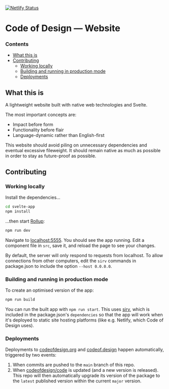 [![Netlify Status](https://api.netlify.com/api/v1/badges/5b3ba1d5-0a07-470c-ad50-d9e847da605b/deploy-status)](https://app.netlify.com/sites/cofd/deploys)

# Code of Design — Website

### Contents
- [What this is](#what-this-is)
- [Contributing](#contributing)
  - [Working locally](#working-locally)
  - [Building and running in production mode](#building-and-running-in-production-mode)
  - [Deployments](#deployments)

## What this is

A lightweight website built with native web technologies and Svelte.

The most important concepts are:
- Impact before form
- Functionality before flair
- Language-dynamic rather than English-first

This website should avoid piling on unnecessary dependencies and eventual excessive fileweight. It should remain native as much as possible in order to stay as future-proof as possible.

## Contributing

### Working locally

Install the dependencies...

```bash
cd svelte-app
npm install
```

...then start [Rollup](https://rollupjs.org):

```bash
npm run dev
```

Navigate to [localhost:5555](http://localhost:5555). You should see the app running. Edit a component file in `src`, save it, and reload the page to see your changes.

By default, the server will only respond to requests from localhost. To allow connections from other computers, edit the `sirv` commands in package.json to include the option `--host 0.0.0.0`.

### Building and running in production mode

To create an optimised version of the app:

```bash
npm run build
```

You can run the built app with `npm run start`. This uses [sirv](https://github.com/lukeed/sirv), which is included in the package.json's `dependencies` so that the app will work when it's deployed to static site hosting platforms (like e.g. Netlify, which Code of Design uses).

### Deployments

Deployments to [codeofdesign.org](https://codeofdesign.org) and [codeof.design](https://codeof.design) happen automatically, triggered by two events:

1. When commits are pushed to the `main` branch of this repo.
2. When [codeofdesign/code](https://github.com/codeofdesign/code) is updated (and a new version is released). This repo will then automatically upgrade its version of the package to the `latest` published version within the current `major` version.
